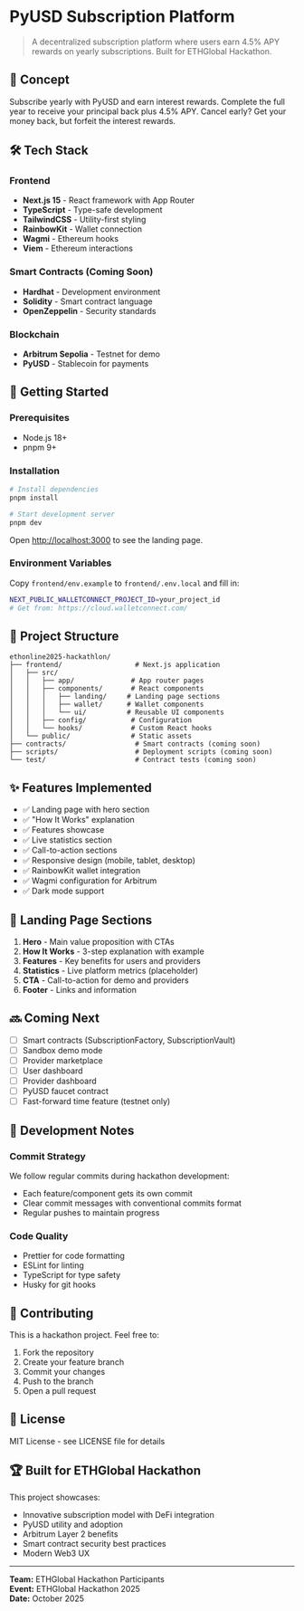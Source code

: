 # PyUSD Subscription Platform

> A decentralized subscription platform where users earn 4.5% APY rewards on yearly subscriptions. Built for ETHGlobal Hackathon.

## 🎯 Concept

Subscribe yearly with PyUSD and earn interest rewards. Complete the full year to receive your principal back plus 4.5% APY. Cancel early? Get your money back, but forfeit the interest rewards.

## 🛠 Tech Stack

### Frontend
- **Next.js 15** - React framework with App Router
- **TypeScript** - Type-safe development
- **TailwindCSS** - Utility-first styling
- **RainbowKit** - Wallet connection
- **Wagmi** - Ethereum hooks
- **Viem** - Ethereum interactions

### Smart Contracts (Coming Soon)
- **Hardhat** - Development environment
- **Solidity** - Smart contract language
- **OpenZeppelin** - Security standards

### Blockchain
- **Arbitrum Sepolia** - Testnet for demo
- **PyUSD** - Stablecoin for payments

## 🚀 Getting Started

### Prerequisites
- Node.js 18+
- pnpm 9+

### Installation

```bash
# Install dependencies
pnpm install

# Start development server
pnpm dev
```

Open [http://localhost:3000](http://localhost:3000) to see the landing page.

### Environment Variables

Copy `frontend/env.example` to `frontend/.env.local` and fill in:

```bash
NEXT_PUBLIC_WALLETCONNECT_PROJECT_ID=your_project_id
# Get from: https://cloud.walletconnect.com/
```

## 📁 Project Structure

```
ethonline2025-hackathlon/
├── frontend/                  # Next.js application
│   ├── src/
│   │   ├── app/              # App router pages
│   │   ├── components/       # React components
│   │   │   ├── landing/     # Landing page sections
│   │   │   ├── wallet/      # Wallet components
│   │   │   └── ui/          # Reusable UI components
│   │   ├── config/           # Configuration
│   │   └── hooks/            # Custom React hooks
│   └── public/               # Static assets
├── contracts/                 # Smart contracts (coming soon)
├── scripts/                   # Deployment scripts (coming soon)
└── test/                      # Contract tests (coming soon)
```

## ✨ Features Implemented

- ✅ Landing page with hero section
- ✅ "How It Works" explanation
- ✅ Features showcase
- ✅ Live statistics section
- ✅ Call-to-action sections
- ✅ Responsive design (mobile, tablet, desktop)
- ✅ RainbowKit wallet integration
- ✅ Wagmi configuration for Arbitrum
- ✅ Dark mode support

## 🎨 Landing Page Sections

1. **Hero** - Main value proposition with CTAs
2. **How It Works** - 3-step explanation with example
3. **Features** - Key benefits for users and providers
4. **Statistics** - Live platform metrics (placeholder)
5. **CTA** - Call-to-action for demo and providers
6. **Footer** - Links and information

## 🔜 Coming Next

- [ ] Smart contracts (SubscriptionFactory, SubscriptionVault)
- [ ] Sandbox demo mode
- [ ] Provider marketplace
- [ ] User dashboard
- [ ] Provider dashboard
- [ ] PyUSD faucet contract
- [ ] Fast-forward time feature (testnet only)

## 📝 Development Notes

### Commit Strategy
We follow regular commits during hackathon development:
- Each feature/component gets its own commit
- Clear commit messages with conventional commits format
- Regular pushes to maintain progress

### Code Quality
- Prettier for code formatting
- ESLint for linting
- TypeScript for type safety
- Husky for git hooks

## 🤝 Contributing

This is a hackathon project. Feel free to:
1. Fork the repository
2. Create your feature branch
3. Commit your changes
4. Push to the branch
5. Open a pull request

## 📄 License

MIT License - see LICENSE file for details

## 🏆 Built for ETHGlobal Hackathon

This project showcases:
- Innovative subscription model with DeFi integration
- PyUSD utility and adoption
- Arbitrum Layer 2 benefits
- Smart contract security best practices
- Modern Web3 UX

---

**Team:** ETHGlobal Hackathon Participants  
**Event:** ETHGlobal Hackathon 2025  
**Date:** October 2025

